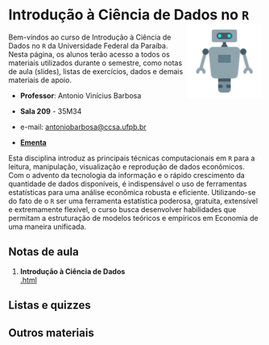 # Introdução à Ciência de Dados no `R` <img align="right" height="150" src="robot.png">

Bem-vindos ao curso de Introdução à Ciência de Dados no `R` da Universidade Federal da Paraíba. Nesta página, os alunos terão acesso a todos os materiais utilizados durante o semestre, como notas de aula (slides), listas de exercícios, dados e demais materiais de apoio.

- **Professor**: Antonio Vinícius Barbosa

- **Sala 209** - 35M34

- e-mail: [antoniobarbosa@ccsa.ufpb.br](antoniobarbosa@ccsa.ufpb.br)

- [**Ementa**](https://github.com/aviniciusbb/icdr/blob/master/Ementa/Ementa_ICDR.pdf)


Esta disciplina introduz as principais técnicas computacionais em `R` para a leitura, manipulação, visualização e reprodução de dados econômicos. Com o advento da tecnologia da informação e o rápido crescimento da quantidade de dados disponíveis, é indispensável o uso de ferramentas estatísticas para uma análise econômica robusta e eficiente. Utilizando-se do fato de o `R` ser uma ferramenta estatística poderosa, gratuita, extensível e extremamente flexível, o curso busca desenvolver habilidades que permitam a estruturação de modelos teóricos e empíricos em Economia de uma maneira unificada.


## Notas de aula

1. **Introdução à Ciência de Dados** <br> [.html](https://raw.githack.com/aviniciusbb/icdr/master/Slides/01-Introducao-CD/01-Introducao-CD.html)


## Listas e quizzes


## Outros materiais

